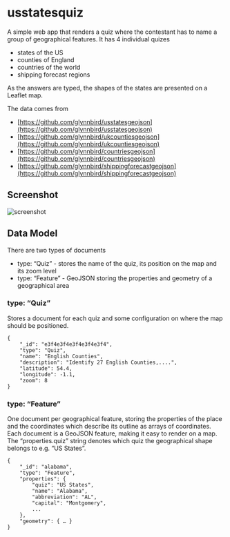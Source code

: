 # usstatesquiz

A simple web app that renders a quiz where the contestant has to name a group of geographical features. It has 4 individual quizes

* states of the US
* counties of England
* countries of the world
* shipping forecast regions

As the answers are typed, the shapes of the states are presented on a Leaflet map.

The data comes from

* [https://github.com/glynnbird/usstatesgeojson](https://github.com/glynnbird/usstatesgeojson)
* [https://github.com/glynnbird/ukcountiesgeojson](https://github.com/glynnbird/ukcountiesgeojson)
* [https://github.com/glynnbird/countriesgeojson](https://github.com/glynnbird/countriesgeojson)
* [https://github.com/glynnbird/shippingforecastgeojson](https://github.com/glynnbird/shippingforecastgeojson)

## Screenshot
![screenshot](https://github.com/glynnbird/usstatesquiz/raw/master/public/img/s1.png "Screenshot")

## Data Model

There are two types of documents

* type: “Quiz” - stores the name of the quiz, its position on the map and its zoom level
* type: “Feature”  - GeoJSON storing the properties and geometry of a geographical area

### type: “Quiz”

Stores a document for each quiz and some configuration on where the map should be positioned.

```
{
    "_id": "e3f4e3f4e3f4e3f4e3f4",
    "type": "Quiz",
    "name": "English Counties",
    "description": "Identify 27 English Counties,....",
    "latitude": 54.4,
    "longitude": -1.1,
    "zoom": 8
}
```

### type: “Feature”

One document per geographical feature, storing the properties of the place and the coordinates which describe its outline as arrays of coordinates. Each document is a GeoJSON feature, making it easy to render on a map. The “properties.quiz” string denotes which quiz the geographical shape belongs to e.g. “US States”.

```
{
    "_id": "alabama",
    "type": "Feature",
    "properties": {
        "quiz": "US States",
        "name": "Alabama",
        "abbreviation": "AL",
        "capital": "Montgomery",
        ...
    },
    "geometry": { … }
}
```
